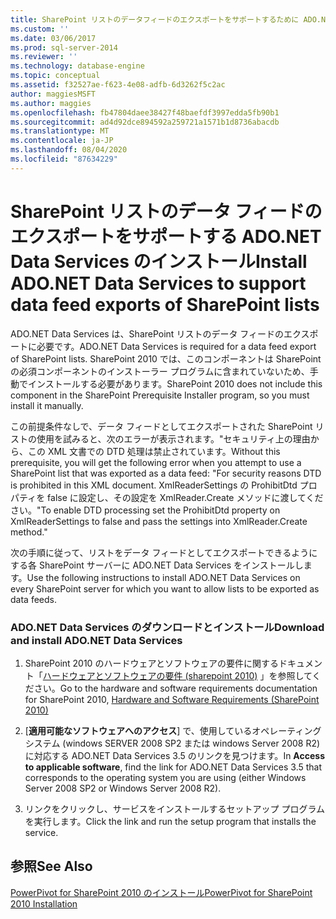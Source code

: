```yaml
---
title: SharePoint リストのデータフィードのエクスポートをサポートするために ADO.NET Data Services をインストールする |Microsoft Docs
ms.custom: ''
ms.date: 03/06/2017
ms.prod: sql-server-2014
ms.reviewer: ''
ms.technology: database-engine
ms.topic: conceptual
ms.assetid: f32527ae-f623-4e08-adfb-6d3262f5c2ac
author: maggiesMSFT
ms.author: maggies
ms.openlocfilehash: fb47804daee38427f48baefdf3997edda5fb90b1
ms.sourcegitcommit: ad4d92dce894592a259721a1571b1d8736abacdb
ms.translationtype: MT
ms.contentlocale: ja-JP
ms.lasthandoff: 08/04/2020
ms.locfileid: "87634229"
---
```

# <a name="install-adonet-data-services-to-support-data-feed-exports-of-sharepoint-lists"></a><span data-ttu-id="58af0-102">SharePoint リストのデータ フィードのエクスポートをサポートする ADO.NET Data Services のインストール</span><span class="sxs-lookup"><span data-stu-id="58af0-102">Install ADO.NET Data Services to support data feed exports of SharePoint lists</span></span>
  <span data-ttu-id="58af0-103">ADO.NET Data Services は、SharePoint リストのデータ フィードのエクスポートに必要です。</span><span class="sxs-lookup"><span data-stu-id="58af0-103">ADO.NET Data Services is required for a data feed export of SharePoint lists.</span></span> <span data-ttu-id="58af0-104">SharePoint 2010 では、このコンポーネントは SharePoint の必須コンポーネントのインストーラー プログラムに含まれていないため、手動でインストールする必要があります。</span><span class="sxs-lookup"><span data-stu-id="58af0-104">SharePoint 2010 does not include this component in the SharePoint Prerequisite Installer program, so you must install it manually.</span></span>  
  
 <span data-ttu-id="58af0-105">この前提条件なしで、データ フィードとしてエクスポートされた SharePoint リストの使用を試みると、次のエラーが表示されます。"セキュリティ上の理由から、この XML 文書での DTD 処理は禁止されています。</span><span class="sxs-lookup"><span data-stu-id="58af0-105">Without this prerequisite, you will get the following error when you attempt to use a SharePoint list that was exported as a data feed: "For security reasons DTD is prohibited in this XML document.</span></span> <span data-ttu-id="58af0-106">XmlReaderSettings の ProhibitDtd プロパティを false に設定し、その設定を XmlReader.Create メソッドに渡してください。"</span><span class="sxs-lookup"><span data-stu-id="58af0-106">To enable DTD processing set the ProhibitDtd property on XmlReaderSettings to false and pass the settings into XmlReader.Create method."</span></span>  
  
 <span data-ttu-id="58af0-107">次の手順に従って、リストをデータ フィードとしてエクスポートできるようにする各 SharePoint サーバーに ADO.NET Data Services をインストールします。</span><span class="sxs-lookup"><span data-stu-id="58af0-107">Use the following instructions to install ADO.NET Data Services on every SharePoint server for which you want to allow lists to be exported as data feeds.</span></span>  
  
### <a name="download-and-install-adonet-data-services"></a><span data-ttu-id="58af0-108">ADO.NET Data Services のダウンロードとインストール</span><span class="sxs-lookup"><span data-stu-id="58af0-108">Download and install ADO.NET Data Services</span></span>  
  
1.  <span data-ttu-id="58af0-109">SharePoint 2010 のハードウェアとソフトウェアの要件に関するドキュメント「[ハードウェアとソフトウェアの要件 (sharepoint 2010)](https://go.microsoft.com/fwlink/?LinkId=169734) 」を参照してください。</span><span class="sxs-lookup"><span data-stu-id="58af0-109">Go to the hardware and software requirements documentation for SharePoint 2010, [Hardware and Software Requirements (SharePoint 2010)](https://go.microsoft.com/fwlink/?LinkId=169734)</span></span>  
  
2.  <span data-ttu-id="58af0-110">[**適用可能なソフトウェアへのアクセス**] で、使用しているオペレーティングシステム (windows SERVER 2008 SP2 または windows Server 2008 R2) に対応する ADO.NET Data Services 3.5 のリンクを見つけます。</span><span class="sxs-lookup"><span data-stu-id="58af0-110">In **Access to applicable software**, find the link for ADO.NET Data Services 3.5 that corresponds to the operating system you are using (either Windows Server 2008 SP2 or Windows Server 2008 R2).</span></span>  
  
3.  <span data-ttu-id="58af0-111">リンクをクリックし、サービスをインストールするセットアップ プログラムを実行します。</span><span class="sxs-lookup"><span data-stu-id="58af0-111">Click the link and run the setup program that installs the service.</span></span>  
  
## <a name="see-also"></a><span data-ttu-id="58af0-112">参照</span><span class="sxs-lookup"><span data-stu-id="58af0-112">See Also</span></span>  
 [<span data-ttu-id="58af0-113">PowerPivot for SharePoint 2010 のインストール</span><span class="sxs-lookup"><span data-stu-id="58af0-113">PowerPivot for SharePoint 2010 Installation</span></span>](../../../2014/sql-server/install/powerpivot-for-sharepoint-2010-installation.md)  
  
  
